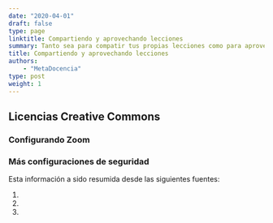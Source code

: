 ```yaml
---
date: "2020-04-01"
draft: false
type: page
linktitle: Compartiendo y aprovechando lecciones
summary: Tanto sea para compatir tus propias lecciones como para aprovechar las de otras personas es importante conocer el tipo de licencia que puede tener un material y que nos permite hacer cada una.
title: Compartiendo y aprovechando lecciones
authors: 
    - "MetaDocencia"
type: post
weight: 1
---
```


## Licencias Creative Commons


### Configurando Zoom



### Más configuraciones de seguridad


Esta información a sido resumida desde las siguientes fuentes:

1. 
2. 
3. 
